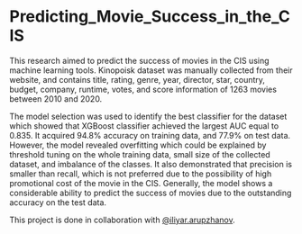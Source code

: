 # Predicting_Movie_Success_in_the_CIS
This research aimed to predict the success of movies in the CIS using machine learning tools. Kinopoisk dataset was manually collected from their website, and contains title, rating, genre, year, director, star, country, budget, company, runtime, votes, and score information of 1263 movies between 2010 and 2020.

The model selection was used to identify the best classifier for the dataset which showed that XGBoost classifier achieved the largest AUC equal to 0.835. It acquired 94.8% accuracy on training data, and 77.9% on test data. However, the model revealed overfitting which could be explained by threshold tuning on the whole training data, small size of the collected dataset, and imbalance of the classes. It also demonstrated that precision is smaller than recall, which is not preferred due to the possibility of high promotional cost of the movie in the CIS. Generally, the model shows a considerable ability to predict the success of movies due to the outstanding accuracy on the test data.

This project is done in collaboration with [@iliyar.arupzhanov](https://github.com/iliyararupzhanov).

